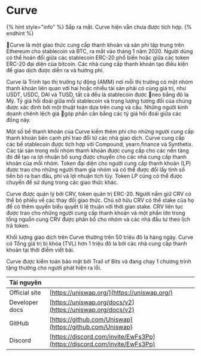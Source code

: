 # Curve

{% hint style="info" %}
Sắp ra mắt. Curve hiện vẫn chưa được tích hợp.
{% endhint %}

Curve là một giao thức cung cấp thanh khoản và sàn phi tập trung trên Ethereum cho stablecoin và BTC, ra mắt vào tháng 1 năm 2020. Người dùng có thể hoán đổi giữa các stablecoin ERC-20 phổ biến hoặc giữa các token ERC-20 đại diện của bitcoin. Các nhà cung cấp thanh khoản tạo điều kiện để giao dịch được diễn ra và hưởng phí.

Curve là Trình tạo thị trường tự động (AMM) nơi mỗi thị trường có một nhóm thanh khoản liên quan với hai hoặc nhiều tài sản phải có cùng giá trị, như USDT, USDC, DAI và TUSD, tất cả đều là stablecoin được neo bằng đô la Mỹ. Tỷ giá hối đoái giữa mỗi stablecoin và trọng lượng tương đối của chúng được xác định bởi một thuật toán dựa trên cung và cầu. Những người kinh doanh chênh lệch giá góp phần cân bằng các tỷ giá hối đoái giữa các đồng này.

Một số bể thanh khoản của Curve kiếm thêm phí cho những người cung cấp thanh khoản bên cạnh phí trao đổi từ các nhà giao dịch. Curve cung cấp các bể stablecoin được tích hợp với Compound, yearn.finance và Synthetix. Các tài sản trong mỗi nhóm thanh khoản được cung cấp cho các nền tảng đó để tạo ra lợi nhuận bổ sung được chuyển cho các nhà cung cấp thanh khoản của mỗi nhóm. Token đại diện cho người cung cấp thanh khoản (LP) được trao cho những người tham gia nhóm và có thể được đổi lấy tính số tiền bỏ ra ban đầu, phí và lợi nhuận tích lũy. Token LP cũng có thể được chuyển để sử dụng trong các giao thức khác.

Curve được quản lý bởi CRV, token quản trị ERC-20. Người nắm giữ CRV có thể bỏ phiếu về các thay đổi giao thức. Chủ sở hữu CRV có thể stake của họ để có thêm quyền biểu quyết tỉ lệ thuận với thời gian stake. CRV liên tục được trao cho những người cung cấp thanh khoản và một phần lớn trong tổng nguồn cung CRV được phân bổ cho nhóm và các nhà đầu tư theo lịch trả token.

Khối lượng giao dịch trên Curve thường trên 50 triệu đô la hàng ngày. Curve có Tổng giá trị bị khóa (TVL) hơn 1 triệu đô la bởi các nhà cung cấp thanh khoản tại thời điểm viết bài.

Curve được kiểm toán bảo mật bởi Trail of Bits và đang chạy 1 chương trình tặng thưởng cho người phát hiện ra lỗi.

| Tài nguyên     |                                                                          |
|:-------------- |:------------------------------------------------------------------------ |
| Official site  | [https://uniswap.org/](https://uniswap.org/)                             |
| Developer docs | [https://uniswap.org/docs/v2](https://uniswap.org/docs/v2)               |
| GitHub         | [https://github.com/Uniswap](https://github.com/Uniswap)                 |
| Discord        | [https://discord.com/invite/EwFs3Pp](https://discord.com/invite/EwFs3Pp) |

